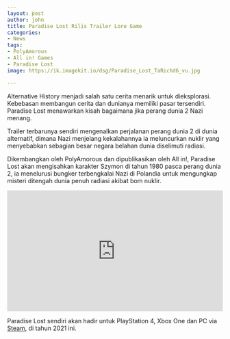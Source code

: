 ```yaml
---
layout: post
author: john
title: Paradise Lost Rilis Trailer Lore Game
categories:
- News
tags:
- PolyAmorous
- All in! Games
- Paradise Lost
image: https://ik.imagekit.io/dsg/Paradise_Lost_TaRichd6_vu.jpg

---
```

Alternative History menjadi salah satu cerita menarik untuk dieksplorasi. Kebebasan membangun cerita dan dunianya memiliki pasar tersendiri. Paradise Lost menawarkan kisah bagaimana jika perang dunia 2 Nazi menang.

Trailer terbarunya sendiri mengenalkan perjalanan perang dunia 2 di dunia alternatif, dimana Nazi menjelang kekalahannya ia meluncurkan nuklir yang menyebabkan sebagian besar negara belahan dunia diselimuti radiasi.

Dikembangkan oleh PolyAmorous dan dipublikasikan oleh All in!, Paradise Lost akan mengisahkan karakter Szymon di tahun 1980 pasca perang dunia 2, ia menelurusi bungker terbengkalai Nazi di Polandia untuk mengungkap misteri ditengah dunia penuh radiasi akibat bom nuklir.

<style>.embed-container { position: relative; padding-bottom: 56.25%; height: 0; overflow: hidden; max-width: 100%; } .embed-container iframe, .embed-container object, .embed-container embed { position: absolute; top: 0; left: 0; width: 100%; height: 100%; }</style><div class='embed-container'><iframe src='https://www.youtube.com/embed//ussiKOrRHmE' frameborder='0' allowfullscreen></iframe></div>

Paradise Lost sendiri akan hadir untuk PlayStation 4, Xbox One dan PC via [Steam](https://store.steampowered.com/app/982720/Paradise_Lost/), di tahun 2021 ini.